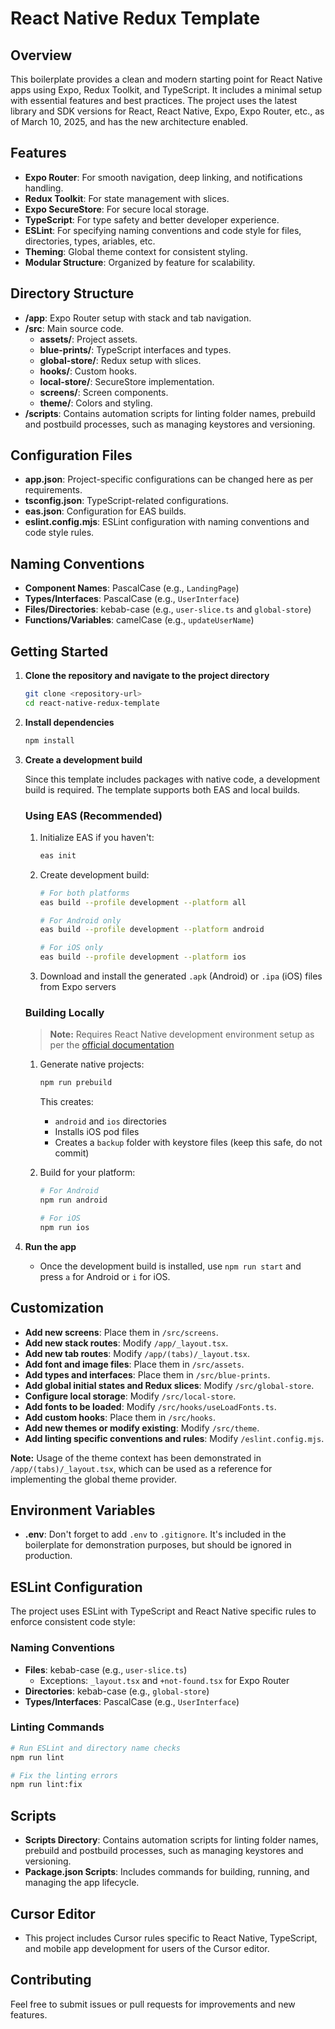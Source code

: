 # React Native Redux Template

## Overview
This boilerplate provides a clean and modern starting point for React Native apps using Expo, Redux Toolkit, and TypeScript. It includes a minimal setup with essential features and best practices. The project uses the latest library and SDK versions for React, React Native, Expo, Expo Router, etc., as of March 10, 2025, and has the new architecture enabled.

## Features
- **Expo Router**: For smooth navigation, deep linking, and notifications handling.
- **Redux Toolkit**: For state management with slices.
- **Expo SecureStore**: For secure local storage.
- **TypeScript**: For type safety and better developer experience.
- **ESLint**: For specifying naming conventions and code style for files, directories, types, ariables, etc.
- **Theming**: Global theme context for consistent styling.
- **Modular Structure**: Organized by feature for scalability.

## Directory Structure
- **/app**: Expo Router setup with stack and tab navigation.
- **/src**: Main source code.
  - **assets/**: Project assets.
  - **blue-prints/**: TypeScript interfaces and types.
  - **global-store/**: Redux setup with slices.
  - **hooks/**: Custom hooks.
  - **local-store/**: SecureStore implementation.
  - **screens/**: Screen components.
  - **theme/**: Colors and styling.
- **/scripts**: Contains automation scripts for linting folder names, prebuild and postbuild processes, such as managing keystores and versioning.

## Configuration Files
- **app.json**: Project-specific configurations can be changed here as per requirements.
- **tsconfig.json**: TypeScript-related configurations.
- **eas.json**: Configuration for EAS builds.
- **eslint.config.mjs**: ESLint configuration with naming conventions and code style rules.

## Naming Conventions
- **Component Names**: PascalCase (e.g., `LandingPage`)
- **Types/Interfaces**: PascalCase (e.g., `UserInterface`)
- **Files/Directories**: kebab-case (e.g., `user-slice.ts` and `global-store`)
- **Functions/Variables**: camelCase (e.g., `updateUserName`)

## Getting Started
1. **Clone the repository and navigate to the project directory**
   ```bash
   git clone <repository-url>
   cd react-native-redux-template
   ```
2. **Install dependencies**
   ```bash
   npm install
   ```
3. **Create a development build**
   
   Since this template includes packages with native code, a development build is required. The template supports both EAS and local builds.

   ### Using EAS (Recommended)
   1. Initialize EAS if you haven't:
      ```bash
      eas init
      ```
   2. Create development build:
      ```bash
      # For both platforms
      eas build --profile development --platform all
      
      # For Android only
      eas build --profile development --platform android
      
      # For iOS only
      eas build --profile development --platform ios
      ```
   3. Download and install the generated `.apk` (Android) or `.ipa` (iOS) files from Expo servers

   ### Building Locally
   > **Note:** Requires React Native development environment setup as per the [official documentation](https://reactnative.dev/docs/0.70/environment-setup?guide=native)
   
   1. Generate native projects:
      ```bash
      npm run prebuild
      ```
      This creates:
      - `android` and `ios` directories
      - Installs iOS pod files
      - Creates a `backup` folder with keystore files (keep this safe, do not commit)
   
   2. Build for your platform:
      ```bash
      # For Android
      npm run android
      
      # For iOS
      npm run ios
      ```

4. **Run the app**
   - Once the development build is installed, use `npm run start` and press `a` for Android or `i` for iOS.

## Customization
- **Add new screens**: Place them in `/src/screens`.
- **Add new stack routes**: Modify `/app/_layout.tsx`.
- **Add new tab routes**: Modify `/app/(tabs)/_layout.tsx`.
- **Add font and image files**: Place them in `/src/assets`.
- **Add types and interfaces**: Place them in `/src/blue-prints`.
- **Add global initial states and Redux slices**: Modify `/src/global-store`.
- **Configure local storage**: Modify `/src/local-store`.
- **Add fonts to be loaded**: Modify `/src/hooks/useLoadFonts.ts`.
- **Add custom hooks**: Place them in `/src/hooks`.
- **Add new themes or modify existing**: Modify `/src/theme`.
- **Add linting specific conventions and rules**: Modify `/eslint.config.mjs`.

**Note:** Usage of the theme context has been demonstrated in `/app/(tabs)/_layout.tsx`, which can be used as a reference for implementing the global theme provider.

## Environment Variables
- **.env**: Don't forget to add `.env` to `.gitignore`. It's included in the boilerplate for demonstration purposes, but should be ignored in production.

## ESLint Configuration
The project uses ESLint with TypeScript and React Native specific rules to enforce consistent code style:

### Naming Conventions
- **Files**: kebab-case (e.g., `user-slice.ts`)
  - Exceptions: `_layout.tsx` and `+not-found.tsx` for Expo Router
- **Directories**: kebab-case (e.g., `global-store`)
- **Types/Interfaces**: PascalCase (e.g., `UserInterface`)

### Linting Commands
```bash
# Run ESLint and directory name checks
npm run lint

# Fix the linting errors
npm run lint:fix
```

## Scripts
- **Scripts Directory**: Contains automation scripts for linting folder names, prebuild and postbuild processes, such as managing keystores and versioning.
- **Package.json Scripts**: Includes commands for building, running, and managing the app lifecycle.

## Cursor Editor
- This project includes Cursor rules specific to React Native, TypeScript, and mobile app development for users of the Cursor editor. 

## Contributing
Feel free to submit issues or pull requests for improvements and new features.
